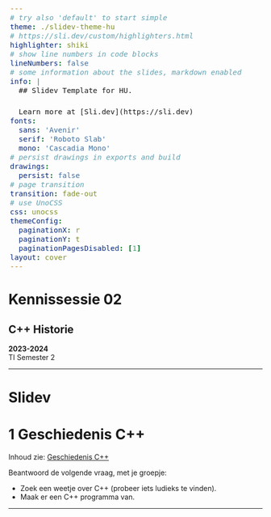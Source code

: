 ```yaml
---
# try also 'default' to start simple
theme: ./slidev-theme-hu
# https://sli.dev/custom/highlighters.html
highlighter: shiki
# show line numbers in code blocks
lineNumbers: false
# some information about the slides, markdown enabled
info: |
  ## Slidev Template for HU.

  Learn more at [Sli.dev](https://sli.dev)
fonts:
  sans: 'Avenir'
  serif: 'Roboto Slab'
  mono: 'Cascadia Mono'
# persist drawings in exports and build
drawings:
  persist: false
# page transition
transition: fade-out
# use UnoCSS
css: unocss
themeConfig:
  paginationX: r
  paginationY: t
  paginationPagesDisabled: [1]
layout: cover
---
```


<style>
code, pre {
  font-size: 0.9rem;
  line-height: 1.5rem;
}

pre {
  left: 6px;
  border-left: 3px solid rgba(255, 255, 255, 0.07);
}
</style>

# Kennissessie 02

## C++ Historie

<subtitle><b>2023-2024</b><br>
TI Semester 2
</subtitle>

---

# Slidev

# 1 Geschiedenis C++

Inhoud zie:
[Geschiedenis C++](https://github.com/HU-TI-DEV/TI-S2/blob/main/software/c%2B%2B/geschiedenis/README.md)

Beantwoord de volgende vraag, met je groepje:
- Zoek een weetje over C++ (probeer iets ludieks te vinden).
- Maak er een C++ programma van.
---